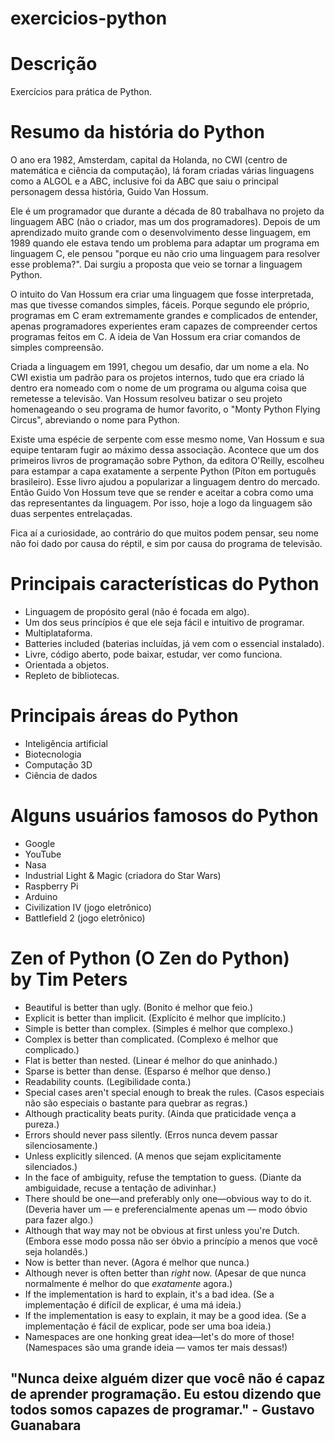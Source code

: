 # exercicios-python

# Descrição
Exercícios para prática de Python.

# Resumo da história do Python
O ano era 1982, Amsterdam, capital da Holanda, no CWI (centro de matemática e ciência da computação), lá foram criadas várias linguagens como a ALGOL e a ABC, inclusive foi da ABC que saiu o principal personagem dessa história, Guido Van Hossum. 

Ele é um programador que durante a década de 80 trabalhava no projeto da linguagem ABC (não o criador, mas um dos programadores). Depois de um aprendizado muito grande com o desenvolvimento desse linguagem, em 1989 quando ele estava tendo um problema para adaptar um programa em linguagem C, ele pensou "porque eu não crio uma linguagem para resolver esse problema?". Dai surgiu a proposta que veio se tornar a linguagem Python.

O intuito do Van Hossum era criar uma linguagem que fosse interpretada, mas que tivesse comandos simples, fáceis. Porque segundo ele próprio, programas em C eram extremamente grandes e complicados de entender, apenas programadores experientes eram capazes de compreender certos programas feitos em C. A ideia de Van Hossum era criar comandos de simples compreensão.

Criada a linguagem em 1991, chegou um desafio, dar um nome a ela. No CWI existia um padrão para os projetos internos, tudo que era criado lá dentro era nomeado com o nome de um programa ou alguma coisa que remetesse a televisão. Van Hossum resolveu batizar o seu projeto homenageando o seu programa de humor favorito, o "Monty Python Flying Circus", abreviando o nome para Python.

Existe uma espécie de serpente com esse mesmo nome, Van Hossum e sua equipe tentaram fugir ao máximo dessa associação. Acontece que um dos primeiros livros de programação sobre Python, da editora O'Reilly, escolheu para estampar a capa exatamente a serpente Python (Píton em português brasileiro). Esse livro ajudou a popularizar a linguagem dentro do mercado. Então Guido Von Hossum teve que se render e aceitar a cobra como uma das representantes da linguagem. Por isso, hoje a logo da linguagem são duas serpentes entrelaçadas.

Fica aí a curiosidade, ao contrário do que muitos podem pensar, seu nome não foi dado por causa do réptil, e sim por causa do programa de televisão.

# Principais características do Python
* Linguagem de propósito geral (não é focada em algo).
* Um dos seus princípios é que ele seja fácil e intuitivo de programar.
* Multiplataforma.
* Batteries included (baterias incluídas, já vem com o essencial instalado).
* Livre, código aberto, pode baixar, estudar, ver como funciona.
* Orientada a objetos.
* Repleto de bibliotecas.

# Principais áreas do Python
* Inteligência artificial
* Biotecnologia
* Computação 3D
* Ciência de dados

# Alguns usuários famosos do Python
* Google
* YouTube
* Nasa
* Industrial Light & Magic (criadora do Star Wars)
* Raspberry Pi
* Arduino
* Civilization IV (jogo eletrônico)
* Battlefield 2 (jogo eletrônico)

# Zen of Python (O Zen do Python) </br> by Tim Peters
* Beautiful is better than ugly. (Bonito é melhor que feio.)
* Explicit is better than implicit. (Explícito é melhor que implícito.)
* Simple is better than complex. (Simples é melhor que complexo.)
* Complex is better than complicated. (Complexo é melhor que complicado.)
* Flat is better than nested. (Linear é melhor do que aninhado.)
* Sparse is better than dense. (Esparso é melhor que denso.)
* Readability counts. (Legibilidade conta.)
* Special cases aren't special enough to break the rules. (Casos especiais não são especiais o bastante para quebrar as regras.)
* Although practicality beats purity. (Ainda que praticidade vença a pureza.)
* Errors should never pass silently. (Erros nunca devem passar silenciosamente.)
* Unless explicitly silenced. (A menos que sejam explicitamente silenciados.)
* In the face of ambiguity, refuse the temptation to guess. (Diante da ambiguidade, recuse a tentação de adivinhar.)
* There should be one—and preferably only one—obvious way to do it. (Deveria haver um — e preferencialmente apenas um — modo óbvio para fazer algo.)
* Although that way may not be obvious at first unless you're Dutch. (Embora esse modo possa não ser óbvio a princípio a menos que você seja holandês.)
* Now is better than never. (Agora é melhor que nunca.)
* Although never is often better than *right* now. (Apesar de que nunca normalmente é melhor do que *exatamente* agora.)
* If the implementation is hard to explain, it's a bad idea. (Se a implementação é difícil de explicar, é uma má ideia.)
* If the implementation is easy to explain, it may be a good idea. (Se a implementação é fácil de explicar, pode ser uma boa ideia.)
* Namespaces are one honking great idea—let's do more of those! (Namespaces são uma grande ideia — vamos ter mais dessas!)

## "Nunca deixe alguém dizer que você não é capaz de aprender programação. Eu estou dizendo que todos somos capazes de programar." - Gustavo Guanabara
